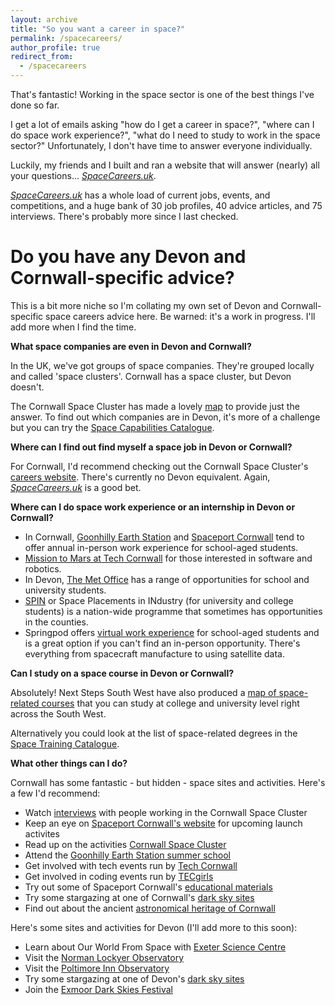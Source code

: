```yaml
---
layout: archive
title: "So you want a career in space?"
permalink: /spacecareers/
author_profile: true
redirect_from:
  - /spacecareers
---
```

That's fantastic! Working in the space sector is one of the best things I've done so far.

I get a lot of emails asking "how do I get a career in space?", "where can I do space work experience?", "what do I need to study to work in the space sector?" Unfortunately, I don't have time to answer everyone individually.

Luckily, my friends and I built and ran a website that will answer (nearly) all your questions... _[SpaceCareers.uk](www.SpaceCareers.uk)_. 

_[SpaceCareers.uk](https://spacecareers.uk/)_ has a whole load of current jobs, events, and competitions, and a huge bank of 30 job profiles, 40 advice articles, and 75 interviews. There's probably more since I last checked.

Do you have any Devon and Cornwall-specific advice?
==

This is a bit more niche so I'm collating my own set of Devon and Cornwall-specific space careers advice here. Be warned: it's a work in progress. I'll add more when I find the time.

**What space companies are even in Devon and Cornwall?**

In the UK, we've got groups of space companies. They're grouped locally and called 'space clusters'. Cornwall has a space cluster, but Devon doesn't. 

The Cornwall Space Cluster has made a lovely [map](https://www.cornwallspacecluster.co.uk/wp-content/uploads/2022/03/CSC-map-0322.pdf) to provide just the answer. To find out which companies are in Devon, it's more of a challenge but you can try the [Space Capabilities Catalogue](https://sa.catapult.org.uk/space-capabilities-catalogue/).

**Where can I find out find myself a space job in Devon or Cornwall?**

For Cornwall, I'd recommend checking out the Cornwall Space Cluster's [careers website](https://www.cornwallspacecluster.co.uk/careers/). There's currently no Devon equivalent. Again, _[SpaceCareers.uk](https://spacecareers.uk/)_ is a good bet.

**Where can I do space work experience or an internship in Devon or Cornwall?**

* In Cornwall, [Goonhilly Earth Station](https://www.goonhilly.org/careers) and [Spaceport Cornwall](https://spaceportcornwall.com/) tend to offer annual in-person work experience for school-aged students.
* [Mission to Mars at Tech Cornwall](https://techcornwall.co.uk/mission-to-mars/) for those interested in software and robotics.
* In Devon, [The Met Office](https://careers.metoffice.gov.uk/early-careers/work-experience) has a range of opportunities for school and university students.
* [SPIN](https://sa.catapult.org.uk/work-with-us/space-placements-industry-spin/) or Space Placements in INdustry (for university and college students) is a nation-wide programme that sometimes has opportunities in the counties.
* Springpod offers [virtual work experience](https://www.springpod.com/virtual-work-experience) for school-aged students and is a great option if you can't find an in-person opportunity. There's everything from spacecraft manufacture to using satellite data.

**Can I study on a space course in Devon or Cornwall?**

Absolutely! Next Steps South West have also produced a [map of space-related courses](https://nextstepssw.ac.uk/content/uploads/2022/10/NSSW-Space-Ed-Courses-Map.pdf) that you can study at college and university level right across the South West.

Alternatively you could look at the list of space-related degrees in the [Space Training Catalogue](https://training.spaceskills.org/degrees).

**What other things can I do?**

Cornwall has some fantastic - but hidden - space sites and activities. Here's a few I'd recommend:

* Watch [interviews](https://nextstepssw.ac.uk/resources/space-education/?utm_source=Space+Week) with people working in the Cornwall Space Cluster
* Keep an eye on [Spaceport Cornwall's website](https://spaceportcornwall.com/whats-on/) for upcoming launch activites
* Read up on the activities [Cornwall Space Cluster](https://www.cornwallspacecluster.co.uk/)
* Attend the [Goonhilly Earth Station summer school](https://www.goonhilly.org/summer-school)
* Get involved with tech events run by [Tech Cornwall](https://techcornwall.co.uk/events/)
* Get involved in coding events run by [TECgirls](https://www.tecgirls.co.uk/)
* Try out some of Spaceport Cornwall's [educational materials](https://spaceportcornwall.com/education/)
* Try some stargazing at one of Cornwall's [dark sky sites](https://www.nationaltrust.org.uk/lists/stargazing-in-the-south-west)
* Find out about the ancient [astronomical heritage of Cornwall](https://archaeoastronomycornwall.com/)

Here's some sites and activities for Devon (I'll add more to this soon):
* Learn about Our World From Space with [Exeter Science Centre](https://exetersciencecentre.org/events/)
* Visit the [Norman Lockyer Observatory](https://normanlockyer.com/)
* Visit the [Poltimore Inn Observatory](https://www.thepoltimoreinnnorthmolton.co.uk/stargazing-observatory)
* Try some stargazing at one of Devon's [dark sky sites](https://gostargazing.co.uk/regions/county/devon/)
* Join the [Exmoor Dark Skies Festival](https://www.exmoor-nationalpark.gov.uk/exmoor-for-everyone/stargazing-and-dark-skies/exmoor-dark-skies-festival)
